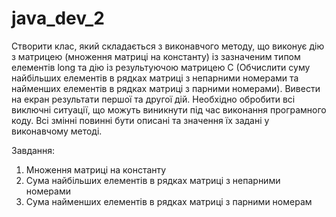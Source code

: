 # java_dev_2
Створити клас, який складається з виконавчого методу, що виконує дію з матрицею (множення матриці на константу) із зазначеним типом елементів long та дію із результуючою матрицею С (Обчислити суму найбільших елементів в рядках матриці з непарними номерами та найменших елементів в рядках матриці з парними номерами). Вивести на екран результати першої та другої дій. Необхідно обробити всі виключні ситуації, що можуть виникнути під час виконання програмного коду. Всі змінні повинні бути описані та значення їх задані у виконавчому методі.

Завдання:
1. Множення матриці на константу
2. Сума найбільших елементів в рядках матриці з непарними номерами
3. Сума найменших елементів в рядках матриці з парними номерам
